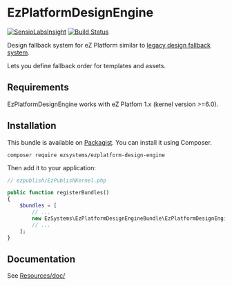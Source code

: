 # EzPlatformDesignEngine

[![SensioLabsInsight](https://insight.sensiolabs.com/projects/4c330566-a5a9-45c1-82a5-00d781f355a0/mini.png)](https://insight.sensiolabs.com/projects/4c330566-a5a9-45c1-82a5-00d781f355a0)
[![Build Status](https://travis-ci.org/ezsystems/ezplatform-design-engine.svg?branch=master)](https://travis-ci.org/ezsystems/ezplatform-design-engine)

Design fallback system for eZ Platform similar to
[legacy design fallback system](https://doc.ez.no/eZ-Publish/Technical-manual/5.x/Concepts-and-basics/Designs/Design-combinations).

Lets you define fallback order for templates and assets.

## Requirements
EzPlatformDesignEngine works with eZ Platfom 1.x (kernel version >=6.0).

## Installation
This bundle is available on [Packagist](https://packagist.org/packages/ezsystems/ez-platform-design-engine).
You can install it using Composer.

```
composer require ezsystems/ezplatform-design-engine
```

Then add it to your application:

```php
// ezpublish/EzPublishKernel.php

public function registerBundles()
{
    $bundles = [
        // ...
        new EzSystems\EzPlatformDesignEngineBundle\EzPlatformDesignEngineBundle,
        // ...
    ];
}
```

## Documentation
See [Resources/doc/](Resources/doc)
